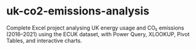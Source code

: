 # uk-co2-emissions-analysis
Complete Excel project analysing UK energy usage and CO₂ emissions (2016–2021) using the ECUK dataset, with Power Query, XLOOKUP, Pivot Tables, and interactive charts.
